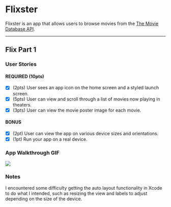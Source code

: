 # Flixster

Flixster is an app that allows users to browse movies from the [The Movie Database API](http://docs.themoviedb.apiary.io/#).

---

## Flix Part 1

### User Stories

#### REQUIRED (10pts)
- [x] (2pts) User sees an app icon on the home screen and a styled launch screen.
- [x] (5pts) User can view and scroll through a list of movies now playing in theaters.
- [x] (3pts) User can view the movie poster image for each movie.

#### BONUS
- [x] (2pt) User can view the app on various device sizes and orientations.
- [x] (1pt) Run your app on a real device.

### App Walkthrough GIF
<img src="https://github.com/paizaga/flixster_1/blob/3362cd5cdf895bfd2340f54daa4f85c41c5733d9/ezgif.com-video-to-gif.gif" ><br>

### Notes
I encountered some difficulty getting the auto layout functionality in Xcode to do what I intended, such as resizing the view and labels to adjust depending on the size of the device.  
